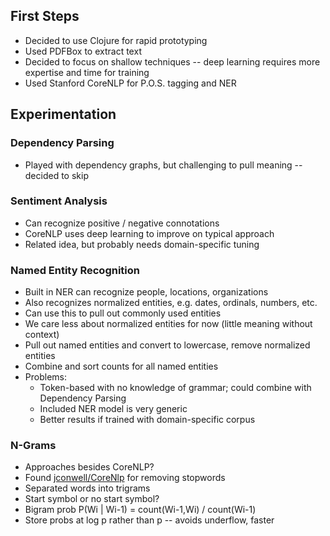 ## First Steps
* Decided to use Clojure for rapid prototyping
* Used PDFBox to extract text
* Decided to focus on shallow techniques -- deep learning requires more expertise and time for training
* Used Stanford CoreNLP for P.O.S. tagging and NER

## Experimentation
### Dependency Parsing
* Played with dependency graphs, but challenging to pull meaning -- decided to skip

### Sentiment Analysis
* Can recognize positive / negative connotations
* CoreNLP uses deep learning to improve on typical approach
* Related idea, but probably needs domain-specific tuning

### Named Entity Recognition
* Built in NER can recognize people, locations, organizations
* Also recognizes normalized entities, e.g. dates, ordinals, numbers, etc.
* Can use this to pull out commonly used entities
* We care less about normalized entities for now (little meaning without context)
* Pull out named entities and convert to lowercase, remove normalized entities
* Combine and sort counts for all named entities
* Problems:
    * Token-based with no knowledge of grammar; could combine with Dependency Parsing
    * Included NER model is very generic
    * Better results if trained with domain-specific corpus
    
### N-Grams
* Approaches besides CoreNLP?
* Found [jconwell/CoreNlp](https://github.com/jconwell/coreNlp) for removing stopwords
* Separated words into trigrams
* Start symbol or no start symbol?
* Bigram prob P(Wi | Wi-1) = count(Wi-1,Wi) / count(Wi-1)
* Store probs at log p rather than p -- avoids underflow, faster 
